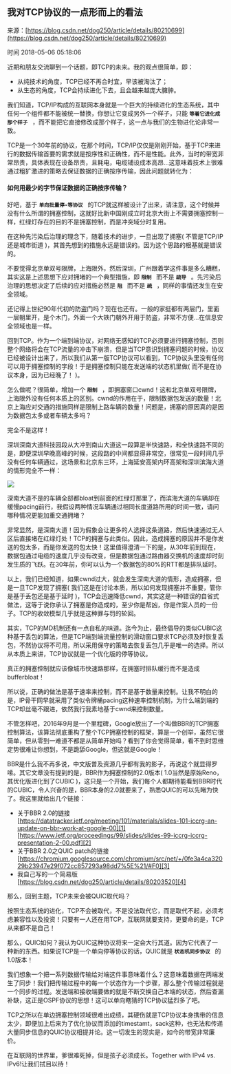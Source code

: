 ## 我对TCP协议的一点形而上的看法

来源：[https://blog.csdn.net/dog250/article/details/80210699](https://blog.csdn.net/dog250/article/details/80210699)

时间 2018-05-06 05:18:06

 
近期和朋友交流聊到一个话题，即TCP的未来。我的观点很简单，即：
 
 
* 从纯技术的角度，TCP已经不再合时宜，早该被淘汰了； 
* 从生态的角度，TCP会持续进化下去，且会越来越庞大臃肿。 
 
 
我们知道，TCP/IP构成的互联网本身就是一个巨大的持续进化的生态系统，其中任何一个组件都不能被统一替换，你想让它变成另外一个样子，只能 **` 等着它进化成那个样子  `**  ，而不能把它直接修改成那个样子，这一点与我们的生物进化论非常一致。
 
TCP是一个30年前的协议，在那个时间，TCP/IP仅仅是刚刚开始，基于TCP来进行的数据传输首要的需求就是按序性和正确性，而不是性能。此外，当时的带宽非常昂贵，具体表现在设备昂贵，且耗电，电缆铺设成本高昂…这意味着技术上很难通过粗犷激进的策略去保证数据的正确按序传输，因此问题就转化为：
 
#### 如何用最少的字节保证数据的正确按序传输？
 
好吧，基于 **` 单向批量停-等协议  `**  的TCP就这样被设计了出来，请注意，这个时候并没有什么所谓的拥塞控制，这就好比新中国刚成立时北京大街上不需要拥塞控制一样，红绿灯存在的目的不是拥塞控制，而是冲突域分时复用。
 
在这种先污染后治理的理念下，随着技术的进步，一旦出现了拥塞( 不管是TCP/IP还是城市街道 )，其首先想到的措施永远是错误的。因为这个思路的根基就是错误的。
 
不要觉得北京单双号限牌，上海限外，然后深圳，广州跟着学这件事是多么糟糕，其实这是上述思想下应对拥堵的一个典型措施，即 **` 限制  `**  而不是 **` 疏导  `**  。先污染后治理的思想决定了后续的应对措施必然是 **` 阻  `**  而不是 **` 疏  `**  ，同样的事情还发生在安全领域。
 
还记得上世纪90年代初的防盗门吗？现在也还有。一般的家挺都有两层门，里面一层朝里开，是个木门，外面一个大铁门朝外开用于防盗，非常不方便…在信息安全领域也是一样。
 
回到TCP。作为一个端到端协议，对网络无感知的TCP必须要进行拥塞控制，否则整个网络将会在TCP流量的冲击下崩溃，但是当TCP意识到拥塞问题的时候，协议已经被设计出来了，所以我们从第一版TCP协议可以看到，TCP协议头里没有任何可以用于拥塞控制的字段！于是拥塞控制只能在发送端的状态机里做( 而不是在协议本身，因为已经晚了！ )。
 
怎么做呢？很简单，增加一个 **` 限制  `**  ，即拥塞窗口cwnd！这和北京单双号限牌，上海限外没有任何本质上的区别。cwnd的作用在于，限制数据包发送的数量！北京上海应对交通的措施同样是限制上路车辆的数量！问题是，拥塞的原因真的是因为数据包太多或者车辆太多吗？
 
完全不是这样！
 
深圳深南大道科技园段从大冲到南山大道这一段算是半快速路，和全快速路不同的是，即便深圳早晚高峰的时候，这段路的中间都显得非常空，很常见一段时间几乎没有任何车辆通过，这场景和北京东三环，上海延安高架内环高架和深圳滨海大道的情形完全不一样：
 
![][0]
 
深南大道不是的车辆全部都bloat到前面的红绿灯那里了，而滨海大道的车辆却在缓慢pacing前行，我假设两种情况车辆通过相同长度道路所用的时间一致，请问哪种情况更能加重交通拥堵？
 
非常显然，是深南大道！因为假象会让更多的人选择这条道路，然后快速通过无人区后直接堵在红绿灯处！TCP的拥塞与此类似。因此，造成拥塞的原因并不是你发送的包太多，而是你发送的包太快！这里值得澄清一下的是，从30年前到现在，数据包通过电缆的速度几乎没有改变，但是数据包通过路由器交换机的速度却时刻发生质的飞跃。在30年前，你可以认为一个数据包的80%的RTT都是排队延时。
 
以上，我们已经知道，如果cwnd过大，就会发生深南大道的情形，造成拥塞，但是一旦TCP发现了拥塞( 我们这是在讨论本质，所以如何发现拥塞并不重要，管你是基于丢包还是基于延时 )，TCP会迅速降低cwnd，其实这是一种错误的自省式做法，这等于说你承认了拥塞是你造成的，至少你是帮凶，你是作案人员的一份子。TCP的收敛模型几乎就是这种罪与罚的轮回。
 
其实，TCP的MD机制还有一点自私的味道。迄今为止，最终倡导的类似CUBIC这种基于丢包的算法，但是TCP端到端流量控制的滑动窗口要求TCP必须及时恢复丢包，不然协议将不可用，所以采用保守的策略去恢复丢包几乎是唯一的选择。所以从本质上来讲，TCP协议就是一个优化版的停等协议。
 
真正的拥塞控制就应该像城市快速路那样，在拥塞时排队缓行而不是造成bufferbloat！
 
所以说，正确的做法是基于速率来控制，而不是基于数量来控制。让我不明白的是，IP骨干网早就采用了类似令牌桶pacing这种速率控制机制，为什么端到端的TCP却丝毫不跟进，依然我行我素地基于cwnd来控制数量。
 
不管怎样吧，2016年9月是一个里程碑，Google放出了一个叫做BBR的TCP拥塞控制算法，该算法彻底重构了整个TCP拥塞控制的框架，算是一个创举，虽然它很简单，但从零到一难道不都是从简单开始吗？看到了你会觉得简单，看不到时思维定势很难让你想到，不是跪舔Google，但这就是Google！
 
BBR是什么我不再多说，中文版普及资源几乎都有我的影子，再说这个就显得罗嗦。其它文章没有提到的是，BBR作为拥塞控制的2.0版本( 1.0当然是原始Reno，其优化版进化到了CUBIC )，这只是一个开始，我们每个人都期待能看到BBR时代的CUBIC，令人兴奋的是，BBR本身的2.0就要来了，熟悉QUIC的可以先睹为快了。我这里就给出几个链接：
 
 
* 关于BBR 2.0的链接 
 [https://datatracker.ietf.org/meeting/101/materials/slides-101-iccrg-an-update-on-bbr-work-at-google-00][1] 
 [https://www.ietf.org/proceedings/99/slides/slides-99-iccrg-iccrg-presentation-2-00.pdf][2]  
* 关于BBR 2.0之QUIC patch的链接 
 [https://chromium.googlesource.com/chromium/src/net/+/0fe3a4ca32029b23947e29f072cc857293a98dd7%5E%21/#F0][3]  
* 我自己写的一个简易版 
 [https://blog.csdn.net/dog250/article/details/80203520][4]  
 
 
那么，回到主题，TCP未来会被QUIC取代吗？
 
按照生态系统的进化，TCP不会被取代，不是没法取代它，而是取代不起，必须考虑兼容性以及投资！只要有一人还在用TCP，互联网就要支持，更要命的是，TCP从来都不是自己！
 
那么，QUIC如何？我认为QUIC这种协议将来一定会大行其道。因为它代表了一种新的东西。如果说TCP是一个单向停等协议的话，QUIC就是 **` 状态机同步协议  `**  的1.0版本！
 
我们想象一个把一系列数据传输给对端这件事意味着什么？这意味着数据在两端发生了同步！我们把传输过程中的每一个状态作为一个步骤，那么整个传输过程就是一个同步的过程。发送端和接收端要做的就是不断交换自己本端的状态，然后查漏补缺，这正是OSPF协议的思想！这可以单向瞎猜的TCP协议猛烈多了吧。
 
TCP之所以在单边拥塞控制领域很难出成绩，其硬伤就是TCP协议本身携带的信息太少，即便加上后来为了优化协议而添加的timestamt，sack这种，也无法和传递大量同步信息的QUIC协议相提并论。这一切发生的现实是，如今的带宽非常廉价。
 
在互联网的世界里，爹很难死掉，但是孩子必须成长。Together with IPv4 vs. IPv6!让我们拭目以待！
 


[1]: https://datatracker.ietf.org/meeting/101/materials/slides-101-iccrg-an-update-on-bbr-work-at-google-00
[2]: https://www.ietf.org/proceedings/99/slides/slides-99-iccrg-iccrg-presentation-2-00.pdf
[3]: https://chromium.googlesource.com/chromium/src/net/+/0fe3a4ca32029b23947e29f072cc857293a98dd7%5E%21/#F0
[4]: https://blog.csdn.net/dog250/article/details/80203520
[0]: https://img0.tuicool.com/aeU7BzY.png 